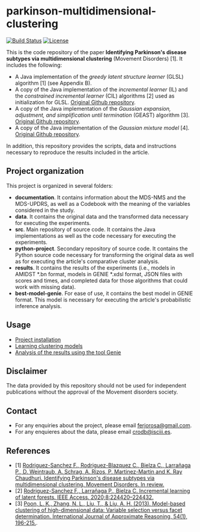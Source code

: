 # parkinson-multidimensional-clustering
[![Build Status](https://travis-ci.com/ferjorosa/incremental-latent-forests.png?branch=master)](https://travis-ci.com/ferjorosa/parkinson-multidimensional-clustering) [![License](https://img.shields.io/badge/License-Apache%202.0-blue.svg)](https://opensource.org/licenses/Apache-2.0)

This is the code repository of the paper **Identifying Parkinson's disease subtypes via multidimensional clustering** (Movement Disorders) [1]. It includes the following: 

* A Java implementation of the *greedy latent structure learner* (GLSL) algorithm [1] (see Appendix B).
* A copy of the Java implementation of the *incremental learner* (IL) and the *constrained incremental learner* (CIL) algorithms [2] used as initialization for GLSL. [Original Github repository](https://github.com/ferjorosa/incremental-latent-forests).
* A copy of the Java implementation of the *Gaussian expansion, adjustment, and simplification until termination* (GEAST) algorithm [3]. [Original Github repository](https://github.com/kmpoon/pltm-east).
* A copy of the Java implementation of the *Gaussian mixture model* [4]. [Original Github repository](https://github.com/kmpoon/pltm-east).

In addition, this repository provides the scripts, data and instructions necessary to reproduce the results included in the article. 

## Project organization
This project is organized in several folders:

* **documentation**. It contains information about the MDS-NMS and the MDS-UPDRS, as well as a Codebook with the meaning of the variables considered in the study.
* **data**. It contains the original data and the transformed data necessary for executing the experiments.
* **src**. Main repository of source code. It contains the Java implementations as well as the code necessary for executing the experiments.
* **python-project**. Secondary repository of source code. It contains the Python source code necessary for transforming the original data as well as for executing the article's comparative cluster analysis.
* **results**. It contains the results of the experiments (i.e., models in AMIDST *.bn format, models in GENIE *.xdsl format, JSON files with scores and times, and completed data for those algorithms that could work with missing data).
* **best-model-genie**. For ease of use, it contains the best model in GENIE format. This model is necessary for executing the article's probabilistic inference analysis.

## Usage
* [Project installation](https://github.com/ferjorosa/parkinson-multidimensional-clustering/wiki)
* [Learning clustering models](https://github.com/ferjorosa/parkinson-multidimensional-clustering/wiki/Learn-clustering-models)
* [Analysis of the results using the tool Genie](https://github.com/ferjorosa/parkinson-multidimensional-clustering/wiki/Analysis-with-Genie)

## Disclaimer
The data provided by this repository should not be used for independent publications without the approval of the Movement disorders society. 

## Contact
* For any enquiries about the project, please email [ferjorosa@gmail.com](mailto:ferjorosa@gmail.com).
* For any enquieres about the data, please email [crodb@isciii.es](mailto:crodb@isciii.es).

## References

* [1] [Rodriguez-Sanchez F., Rodriguez-Blazquez C., Bielza C., Larrañaga P., D. Weintraub, A. Schrag, A. Rizos, P. Martinez-Martin and K. Ray Chaudhuri. Identifying Parkinson's disease subtypes via multidimensional clustering. Movement Disorders. In review.]()
* [2] [Rodriguez-Sanchez F., Larrañaga P., Bielza C. Incremental learning of latent forests. IEEE Access. 2020;8:224420–224432.](https://ieeexplore.ieee.org/stamp/stamp.jsp?tp=&arnumber=9207730)
* [3] [Poon, L. K., Zhang, N. L., Liu, T., & Liu, A. H. (2013). Model-based clustering of high-dimensional data: Variable selection versus facet determination. International Journal of Approximate Reasoning, 54(1), 196-215.](https://www.sciencedirect.com/science/article/pii/S0888613X12001429/pdf?md5=6dd8ae15f83255027dddb8d4e160f5c7&pid=1-s2.0-S0888613X12001429-main.pdf).

